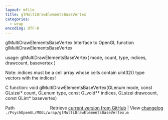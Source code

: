 ```yaml
---
layout: mfile
title: glMultiDrawElementsBaseVertex
categories:
  - wrap
encoding: UTF-8
---
```


glMultiDrawElementsBaseVertex  Interface to OpenGL function glMultiDrawElementsBaseVertex  

usage:  glMultiDrawElementsBaseVertex( mode, count, type, indices, drawcount, basevertex )  

Note: indices must be a cell array whose cells contain uint32() type  
vectors with the indices!  

C function:  void glMultiDrawElementsBaseVertex(GLenum mode, const GLsizei\* count, GLenum type, const GLvoid\*\* indices, GLsizei drawcount, const GLint\* basevertex)  


<div class="code_header" style="text-align:right;">
  <span style="float:left;">Path&nbsp;&nbsp;</span> <span class="counter">Retrieve <a href=
  "https://raw.github.com/Psychtoolbox-3/Psychtoolbox-3/beta/./PsychOpenGL/MOGL/wrap/glMultiDrawElementsBaseVertex.m">current version from GitHub</a> | View <a href=
  "https://github.com/Psychtoolbox-3/Psychtoolbox-3/commits/beta/./PsychOpenGL/MOGL/wrap/glMultiDrawElementsBaseVertex.m">changelog</a></span>
</div>
<div class="code">
  <code>./PsychOpenGL/MOGL/wrap/glMultiDrawElementsBaseVertex.m</code>
</div>
